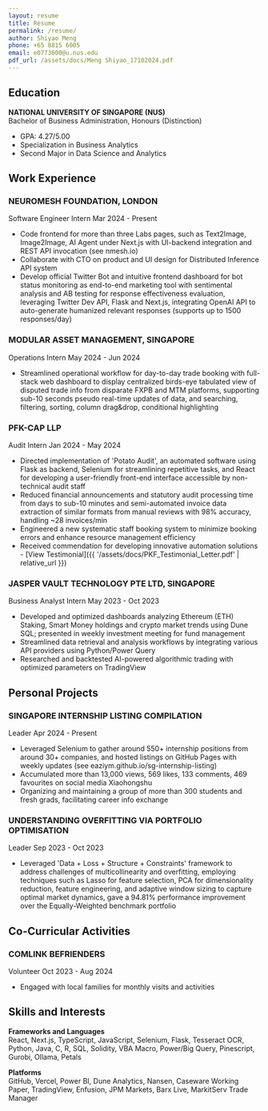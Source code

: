 ```yaml
---
layout: resume
title: Resume
permalink: /resume/
author: Shiyao Meng
phone: +65 8815 6005
email: e0773600@u.nus.edu
pdf_url: /assets/docs/Meng Shiyao_17102024.pdf
---
```


## Education

**NATIONAL UNIVERSITY OF SINGAPORE (NUS)**  
Bachelor of Business Administration, Honours (Distinction)

- GPA: 4.27/5.00
- Specialization in Business Analytics
- Second Major in Data Science and Analytics

## Work Experience

### NEUROMESH FOUNDATION, LONDON

<div class="job-title">
  <span>Software Engineer Intern</span>
  <span>Mar 2024 - Present</span>
</div>

- Code frontend for more than three Labs pages, such as Text2Image, Image2Image, AI Agent under Next.js with UI-backend integration and REST API invocation (see nmesh.io)
- Collaborate with CTO on product and UI design for Distributed Inference API system
- Develop official Twitter Bot and intuitive frontend dashboard for bot status monitoring as end-to-end marketing tool with sentimental analysis and AB testing for response effectiveness evaluation, leveraging Twitter Dev API, Flask and Next.js, integrating OpenAI API to auto-generate humanized relevant responses (supports up to 1500 responses/day)

### MODULAR ASSET MANAGEMENT, SINGAPORE

<div class="job-title">
  <span>Operations Intern</span>
  <span>May 2024 - Jun 2024</span>
</div>

- Streamlined operational workflow for day-to-day trade booking with full-stack web dashboard to display centralized birds-eye tabulated view of disputed trade info from disparate FXPB and MTM platforms, supporting sub-10 seconds pseudo real-time updates of data, and searching, filtering, sorting, column drag&drop, conditional highlighting

### PFK-CAP LLP

<div class="job-title">
  <span>Audit Intern</span>
  <span>Jan 2024 - May 2024</span>
</div>

- Directed implementation of 'Potato Audit', an automated software using Flask as backend, Selenium for streamlining repetitive tasks, and React for developing a user-friendly front-end interface accessible by non-technical audit staff
- Reduced financial announcements and statutory audit processing time from days to sub-10 minutes and semi-automated invoice data extraction of similar formats from manual reviews with 98% accuracy, handling ~28 invoices/min
- Engineered a new systematic staff booking system to minimize booking errors and enhance resource management efficiency
- Received commendation for developing innovative automation solutions - [View Testimonial]({{ '/assets/docs/PKF_Testimonial_Letter.pdf' | relative_url }})

### JASPER VAULT TECHNOLOGY PTE LTD, SINGAPORE

<div class="job-title">
  <span>Business Analyst Intern</span>
  <span>May 2023 - Oct 2023</span>
</div>

- Developed and optimized dashboards analyzing Ethereum (ETH) Staking, Smart Money holdings and crypto market trends using Dune SQL; presented in weekly investment meeting for fund management
- Streamlined data retrieval and analysis workflows by integrating various API providers using Python/Power Query
- Researched and backtested AI-powered algorithmic trading with optimized parameters on TradingView

## Personal Projects

### SINGAPORE INTERNSHIP LISTING COMPILATION

<div class="job-title">
  <span>Leader</span>
  <span>Apr 2024 - Present</span>
</div>

- Leveraged Selenium to gather around 550+ internship positions from around 30+ companies, and hosted listings on GitHub Pages with weekly updates (see eaziym.github.io/sg-internship-listing)
- Accumulated more than 13,000 views, 569 likes, 133 comments, 469 favourites on social media Xiaohongshu
- Organizing and maintaining a group of more than 300 students and fresh grads, facilitating career info exchange

### UNDERSTANDING OVERFITTING VIA PORTFOLIO OPTIMISATION

<div class="job-title">
  <span>Leader</span>
  <span>Sep 2023 - Oct 2023</span>
</div>

- Leveraged 'Data + Loss + Structure + Constraints' framework to address challenges of multicollinearity and overfitting, employing techniques such as Lasso for feature selection, PCA for dimensionality reduction, feature engineering, and adaptive window sizing to capture optimal market dynamics, gave a 94.81% performance improvement over the Equally-Weighted benchmark portfolio

## Co-Curricular Activities

### COMLINK BEFRIENDERS

<div class="job-title">
  <span>Volunteer</span>
  <span>Oct 2023 - Aug 2024</span>
</div>

- Engaged with local families for monthly visits and activities

## Skills and Interests

**Frameworks and Languages**  
React, Next.js, TypeScript, JavaScript, Selenium, Flask, Tesseract OCR, Python, Java, C, R, SQL, Solidity, VBA Macro, Power/Big Query, Pinescript, Gurobi, Ollama, Petals

**Platforms**  
GitHub, Vercel, Power BI, Dune Analytics, Nansen, Caseware Working Paper, TradingView, Enfusion, JPM Markets, Barx Live, MarkitServ Trade Manager

